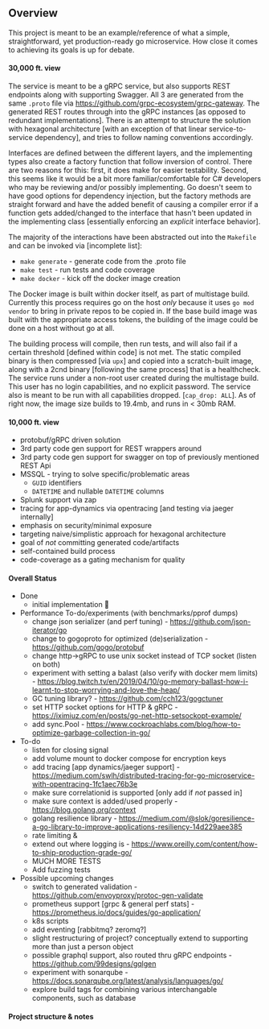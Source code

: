 ## Overview ##

This project is meant to be an example/reference of what a simple, straightforward, yet production-ready go microservice. How close it comes to achieving its goals is up for debate. 

#### 30,000 ft. view ####
The service is meant to be a gRPC service, but also supports REST endpoints along with supporting Swagger. All 3 are generated from the same `.proto` file via https://github.com/grpc-ecosystem/grpc-gateway. The generated REST routes through into the gRPC instances [as opposed to redundant implementations]. There is an attempt to structure the solution with hexagonal architecture [with an exception of that linear service-to-service dependency], and tries to follow naming conventions accordingly.

Interfaces are defined between the different layers, and the implementing types also create a factory function that follow inversion of control. There are two reasons for this: first, it does make for easier testability. Second, this seems like it would be a bit more familiar/comfortable for C# developers who may be reviewing and/or possibly implementing. Go doesn't seem to have good options for dependency injection, but the factory methods are straight forward and have the added benefit of causing a compiler error if a function gets added/changed to the interface that hasn't been updated in the implementing class [essentially enforcing an _explicit_ interface behavior].

The majority of the interactions have been abstracted out into the `Makefile` and can be invoked via [incomplete list]:
* `make generate` - generate code from the .proto file
* `make test` - run tests and code coverage
* `make docker` - kick off the docker image creation

The Docker image is built within docker itself, as part of multistage build. Currently this process requires go on the host _only_ because it uses `go mod vendor` to bring in private repos to be copied in. If the base build image was built with the appropriate access tokens, the building of the image could be done on a host without go at all. 

The building process will compile, then run tests, and will also fail if a certain threshold [defined within code] is not met. The static compiled binary is then compressed [via `upx`] and copied into a scratch-built image, along with a 2cnd binary [following the same process] that is a healthcheck. The service runs under a non-root user created during the multistage build. This user has no login capabilities, and no explicit password. The service also is meant to be run with all capabilities dropped. [`cap_drop: ALL`]. As of right now, the image size builds to 19.4mb, and runs in < 30mb RAM.


#### 10,000 ft. view ####
* protobuf/gRPC driven solution
* 3rd party code gen support for REST wrappers around 
* 3rd party code gen support for swagger on top of previously mentioned REST Api
* MSSQL - trying to solve specific/problematic areas
  * `GUID` identifiers
  * `DATETIME` and nullable `DATETIME` columns
* Splunk support via zap
* tracing for app-dynamics via opentracing [and testing via jaeger internally]
* emphasis on security/minimal exposure 
* targeting naive/simplistic approach for hexagonal architecture
* goal of _not_ committing generated code/artifacts
* self-contained build process
* code-coverage as a gating mechanism for quality

#### Overall Status ####
* Done
  * initial implementation 🎉
* Performance To-do/experiments (with benchmarks/pprof dumps)
  * change json serializer (and perf tuning) - https://github.com/json-iterator/go
  * change to gogoproto for optimized (de)serialization - https://github.com/gogo/protobuf
  * change http->gRPC to use unix socket instead of TCP socket (listen on both)
  * experiment with setting a balast (also verify with docker mem limits) - https://blog.twitch.tv/en/2019/04/10/go-memory-ballast-how-i-learnt-to-stop-worrying-and-love-the-heap/
  * GC tuning library? - https://github.com/cch123/gogctuner
  * set HTTP socket options for HTTP & gRPC - https://iximiuz.com/en/posts/go-net-http-setsockopt-example/
  * add sync.Pool - https://www.cockroachlabs.com/blog/how-to-optimize-garbage-collection-in-go/
* To-do
  * listen for closing signal
  * add volume mount to docker compose for encryption keys
  * add tracing [app dynamics/jaeger support] - https://medium.com/swlh/distributed-tracing-for-go-microservice-with-opentracing-1fc1aec76b3e
  * make sure correlationid is supported [only add if _not_ passed in]
  * make sure context is added/used properly - https://blog.golang.org/context
  * golang resilience library - https://medium.com/@slok/goresilience-a-go-library-to-improve-applications-resiliency-14d229aee385
  * rate limiting & 
  * extend out where logging is - https://www.oreilly.com/content/how-to-ship-production-grade-go/
  * MUCH MORE TESTS
  * Add fuzzing tests
* Possible upcoming changes
  * switch to generated validation - https://github.com/envoyproxy/protoc-gen-validate
  * prometheus support [grpc & general perf stats] - https://prometheus.io/docs/guides/go-application/
  * k8s scripts
  * add eventing [rabbitmq? zeromq?]
  * slight restructuring of project? conceptually extend to supporting more than just a person object
  * possible graphql support, also routed thru gRPC endpoints - https://github.com/99designs/gqlgen
  * experiment with sonarqube - https://docs.sonarqube.org/latest/analysis/languages/go/
  * explore build tags for combining various interchangable components, such as database

#### Project structure & notes ####


